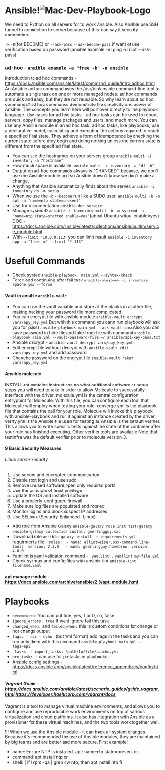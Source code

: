 # Ansible!![Mac-Dev-Playbook-Logo](https://github.com/ngdimitrov/ansible/assets/73880661/985b31f5-a98b-44cf-b437-588b80e556eb)



We need to Python on all servers for to work Ansible. Also Ansible use SSH tunnel to connection to server because of this, can say it security connection.

`-k` `-K`(for BECOME) or `--ask-pass` `--ask-become-pass` if want ot use verification based on password (ansible example -m ping -u root --ask-pass)

### ad-hoc - `ansible example -a "free -h" -u ansible`
Introduction to ad hoc commands - https://docs.ansible.com/ansible/latest/command_guide/intro_adhoc.html
An Ansible ad hoc command uses the /usr/bin/ansible command-line tool to automate a single task on one or more managed nodes. ad hoc commands are quick and easy, but they are not reusable. So why learn about ad hoc commands? ad hoc commands demonstrate the simplicity and power of Ansible. The concepts you learn here will port over directly to the playbook language.
Use cases for ad hoc tasks -
ad hoc tasks can be used to reboot servers, copy files, manage packages and users, and much more. You can use any Ansible module in an ad hoc task. ad hoc tasks, like playbooks, use a declarative model, calculating and executing the actions required to reach a specified final state. They achieve a form of idempotence by checking the current state before they begin and doing nothing unless the current state is different from the specified final state.

- You can see the hostnames on your servers group `ansible multi -i inventory -a "hostname"`
- How much space is available `ansible multi -i inventory -a "df -h"`
- Output on ad-hoc commands always is "CHANGED", because, we don't use the Ansible module and so Ansible doesn't know we don't make a change.
- Аnything that Ansible automatically finds about the server. `ansible -i inventory db -m setup`
- When we use the `-b` `--become` run like a SUDO user.   `ansible multi -b -m apt -a "name=ntp state=present"`
- Use for documentation `ansible-doc service` 
- Manage systemD `ansible -i inventory multi -b -m systemd -a "name=ntp state=started enable=yes"`(about Ubuntu witout enable=yes) DOC -  https://docs.ansible.com/ansible/latest/collections/ansible/builtin/service_module.html
-  With `--limit "10.0.0.113"` you can limit result `ansible -i inventory app -a "free -m" --limit "*.113"`
# Usefull Commands
-  Check syntax `ansible-playbook  main.yml --syntax-check`
-  Force and continuing after fail task ` ansible-playbook -i inventory apache.yml --force `
#### Vault in ansible `ansible-vault` 
- You can use the vault variable and store all the blanks in another file, making hacking your password file more complicated.
-  You can encrypt file with ansible module `ansible-vault encrypt vars/apy_key.yml` But with this command you cann run playbook(will ask you for pass) `ansible-playbook main.yml --ask-vault-pass`Also you can save password in hide file and take from file with command `ansible-playbook main.yml --vault-password-file ~/.ansible/api-key-pass.txt` 
-  Ansible decrypt - `ansible-vault decrypt vars/apy_key.yml`
-  Edit encrypt file without decrypt with `ansible-vault edit vars/apy_key.yml` and add password
-  Chanche password on the encrypt file `ansible-vault rekey vars/apy_key.yml`
#### Ansible molecule
   INSTALL.rst contains instructions on what additional software or setup steps you will need to take in order to allow Molecule to successfully interface with the driver.
   molecule.yml is the central configuration entrypoint for Molecule. With this file, you can configure each tool that Molecule will employ when testing your role.
   converge.yml is the playbook file that contains the call for your role. Molecule will invoke this playbook with ansible-playbook and run it against an instance created by the driver.
   verify.yml is the Ansible file used for testing as Ansible is the default verifier. This allows you to write specific tests against the state of the container after your role has finished executing. Other verifier tools are available Note that testinfra was the default verifier prior to molecule version 3.
#### 9 Basic Security Measures
###### Linux server security
1. Use secure and encrypted communicarion
2. Disable root login and use sudo
3. Remove unused software,open only required ports
4. Use the principle of least privilege
5. Update the OS and installed software
6. Use a properly-configured firewall
7. Make sure log files are populated and rotated
8. Monitor logins and block suspect IP addresses
9. Use SELinux (Security-Enhanced- Linux)


-  Add role from Ansible Galaxy `ansible-galaxy role init test-galaxy` `ansible-galaxy collection install geerlingguy.mac` 
-  Download role `ansible-galaxy install -r requirements.yml`  requirments file - ` roles:  - name: elliotweiser.osx-command-line-tools  version: 2.3.0   - name: geerlingguy.homebrew  version: 4.0.0 `
-  Yamllint is yaml validator. command - ` yamllint .` `yamllint my-file.yml`
-  Check sysntax and config files with ansible-lint `ansible-lint filename.yaml`

#### apt manage module - https://docs.ansible.com/archive/ansible/2.3/apt_module.html

# Playbooks
- `become=true` You can put true, yes, 1 or 0, no, false
- `ignore_errors: true` If want ignore fail this task
- `changed_when:` and `failed_when:` this is custom conditions for change or not change output
- `tags: - api - echo ` (but yml format) add tags in the tasks and you can run only them with this command `ansible-playbook main.yml --tags=api` 
- ` tasks: - import_tasks: /path/to/file/apache.yml` 
-  `pre_task: `  - can use for pretasks in playbooks
-  Ansible config settings - https://docs.ansible.com/ansible/latest/reference_appendices/config.html

##### Vagrant Guide - https://docs.ansible.com/ansible/latest/scenario_guides/guide_vagrant.html   https://developer.hashicorp.com/vagrant/docs 
Vagrant is a tool to manage virtual machine environments, and allows you to configure and use reproducible work environments on top of various virtualization and cloud platforms. It also has integration with Ansible as a provisioner for these virtual machines, and the two tools work together well.

!!! When we use the Ansible module - it can track all system changes. Because it's recommended the use of Ansible modules, they are maintained by big teams and are better and more secure. First example!
- name: Ensure NTP is installed.
  apt: name:ntp state=present
    or 
- command: apt install ntp
   or
- shell: |
    if ! rpm -qa | grep qw ntp; then
      apt install ntp
      fi
   
